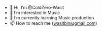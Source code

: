- 👋 Hi, I’m @ColdZero-Wasit
- 👀 I’m interested in Music
- 🌱 I’m currently learning Music production
- 📫 How to reach me (wasitbin@gmail.com)

<!---
ColdZero-Wasit/ColdZero-Wasit is a ✨ special ✨ repository because its `README.md` (this file) appears on your GitHub profile.
You can click the Preview link to take a look at your changes.
--->
